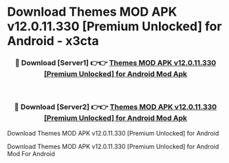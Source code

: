 # Download Themes MOD APK v12.0.11.330 [Premium Unlocked] for Android - x3cta


<div align="center">
<h3>🔴 Download [Server1] 👉👉 <a href="https://apk-comot.site?title=Themes_MOD_APK_v12.0.11.330_[Premium_Unlocked]_for_Android">Themes MOD APK v12.0.11.330 [Premium Unlocked] for Android Mod Apk</a></h3><br>
<h3>🔴 Download [Server2] 👉👉 <a href="https://apk-comot.site?title=Themes_MOD_APK_v12.0.11.330_[Premium_Unlocked]_for_Android">Themes MOD APK v12.0.11.330 [Premium Unlocked] for Android Mod Apk</a></h3>
</div>



Download Themes MOD APK v12.0.11.330 [Premium Unlocked] for Android 

Download Themes MOD APK v12.0.11.330 [Premium Unlocked] for Android Mod For Android